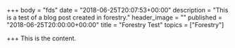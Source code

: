+++
body = "fds"
date = "2018-06-25T20:07:53+00:00"
description = "This is a test of a blog post created in forestry."
header_image = ""
published = "2018-06-25T20:00:00+00:00"
title = "Forestry Test"
topics = ["Forestry"]

+++
This is the content.
